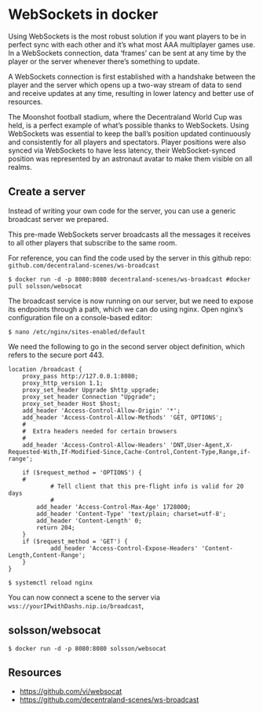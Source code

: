 WebSockets in docker
====================

Using WebSockets is the most robust solution if you want players to be in perfect sync with each other and it’s what most AAA multiplayer games use. In a WebSockets connection, data ‘frames’ can be sent at any time by the player or the server whenever there’s something to update.

A WebSockets connection is first established with a handshake between the player and the server which opens up a two-way stream of data to send and receive updates at any time, resulting in lower latency and better use of resources.

The Moonshot football stadium, where the Decentraland World Cup was held, is a perfect example of what’s possible thanks to WebSockets. Using WebSockets was essential to keep the ball’s position updated continuously and consistently for all players and spectators. Player positions were also synced via WebSockets to have less latency, their WebSocket-synced position was represented by an astronaut avatar to make them visible on all realms.

## Create a server

Instead of writing your own code for the server, you can use a generic broadcast server we prepared.

This pre-made WebSockets server broadcasts all the messages it receives to all other players that subscribe to the same room. 

For reference, you can find the code used by the server in this github repo: `github.com/decentraland-scenes/ws-broadcast`

	$ docker run -d -p 8080:8080 decentraland-scenes/ws-broadcast #docker pull solsson/websocat

The broadcast service is now running on our server, but we need to expose its endpoints through a path, which we can do using nginx. Open nginx’s configuration file on a console-based editor:

	$ nano /etc/nginx/sites-enabled/default

We need the following to go in the second server object definition, which refers to the secure port 443.

```
location /broadcast {
    proxy_pass http://127.0.0.1:8080;
    proxy_http_version 1.1;
    proxy_set_header Upgrade $http_upgrade;
    proxy_set_header Connection "Upgrade";
    proxy_set_header Host $host;
    add_header 'Access-Control-Allow-Origin' '*';
    add_header 'Access-Control-Allow-Methods' 'GET, OPTIONS';
    #
    #  Extra headers needed for certain browsers
    #
    add_header 'Access-Control-Allow-Headers' 'DNT,User-Agent,X-Requested-With,If-Modified-Since,Cache-Control,Content-Type,Range,if-range';

    if ($request_method = 'OPTIONS') {
    #
            # Tell client that this pre-flight info is valid for 20 days
            #
    	add_header 'Access-Control-Max-Age' 1728000;
    	add_header 'Content-Type' 'text/plain; charset=utf-8';
    	add_header 'Content-Length' 0;
    	return 204;
    }
    if ($request_method = 'GET') {
            add_header 'Access-Control-Expose-Headers' 'Content-Length,Content-Range';
    }
}
```

	$ systemctl reload nginx

You can now connect a scene to the server via `wss://yourIPwithDashs.nip.io/broadcast`,

## solsson/websocat

    $ docker run -d -p 8080:8080 solsson/websocat

## Resources

- https://github.com/vi/websocat
- https://github.com/decentraland-scenes/ws-broadcast